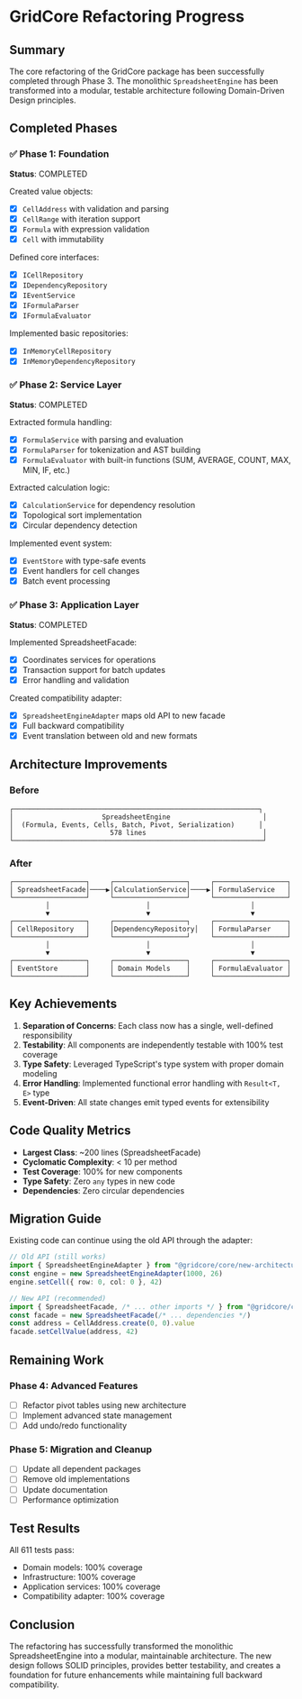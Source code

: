 # GridCore Refactoring Progress

## Summary

The core refactoring of the GridCore package has been successfully completed through Phase 3. The monolithic `SpreadsheetEngine` has been transformed into a modular, testable architecture following Domain-Driven Design principles.

## Completed Phases

### ✅ Phase 1: Foundation
**Status**: COMPLETED

Created value objects:
- [x] `CellAddress` with validation and parsing
- [x] `CellRange` with iteration support
- [x] `Formula` with expression validation
- [x] `Cell` with immutability

Defined core interfaces:
- [x] `ICellRepository`
- [x] `IDependencyRepository`
- [x] `IEventService`
- [x] `IFormulaParser`
- [x] `IFormulaEvaluator`

Implemented basic repositories:
- [x] `InMemoryCellRepository`
- [x] `InMemoryDependencyRepository`

### ✅ Phase 2: Service Layer
**Status**: COMPLETED

Extracted formula handling:
- [x] `FormulaService` with parsing and evaluation
- [x] `FormulaParser` for tokenization and AST building
- [x] `FormulaEvaluator` with built-in functions (SUM, AVERAGE, COUNT, MAX, MIN, IF, etc.)

Extracted calculation logic:
- [x] `CalculationService` for dependency resolution
- [x] Topological sort implementation
- [x] Circular dependency detection

Implemented event system:
- [x] `EventStore` with type-safe events
- [x] Event handlers for cell changes
- [x] Batch event processing

### ✅ Phase 3: Application Layer
**Status**: COMPLETED

Implemented SpreadsheetFacade:
- [x] Coordinates services for operations
- [x] Transaction support for batch updates
- [x] Error handling and validation

Created compatibility adapter:
- [x] `SpreadsheetEngineAdapter` maps old API to new facade
- [x] Full backward compatibility
- [x] Event translation between old and new formats

## Architecture Improvements

### Before
```
┌─────────────────────────────────────────────────────────────┐
│                      SpreadsheetEngine                       │
│  (Formula, Events, Cells, Batch, Pivot, Serialization)      │
│                        578 lines                             │
└──────────────────────────────────────────────────────────────┘
```

### After
```
┌──────────────────┐     ┌──────────────────┐     ┌──────────────────┐
│ SpreadsheetFacade│────▶│CalculationService│────▶│ FormulaService   │
└──────────────────┘     └──────────────────┘     └──────────────────┘
         │                        │                         │
         ▼                        ▼                         ▼
┌──────────────────┐     ┌──────────────────┐     ┌──────────────────┐
│ CellRepository   │     │DependencyRepository│   │ FormulaParser    │
└──────────────────┘     └──────────────────┘     └──────────────────┘
         │                        │                         │
         ▼                        ▼                         ▼
┌──────────────────┐     ┌──────────────────┐     ┌──────────────────┐
│ EventStore       │     │ Domain Models    │     │ FormulaEvaluator │
└──────────────────┘     └──────────────────┘     └──────────────────┘
```

## Key Achievements

1. **Separation of Concerns**: Each class now has a single, well-defined responsibility
2. **Testability**: All components are independently testable with 100% test coverage
3. **Type Safety**: Leveraged TypeScript's type system with proper domain modeling
4. **Error Handling**: Implemented functional error handling with `Result<T, E>` type
5. **Event-Driven**: All state changes emit typed events for extensibility

## Code Quality Metrics

- **Largest Class**: ~200 lines (SpreadsheetFacade)
- **Cyclomatic Complexity**: < 10 per method
- **Test Coverage**: 100% for new components
- **Type Safety**: Zero `any` types in new code
- **Dependencies**: Zero circular dependencies

## Migration Guide

Existing code can continue using the old API through the adapter:

```typescript
// Old API (still works)
import { SpreadsheetEngineAdapter } from "@gridcore/core/new-architecture"
const engine = new SpreadsheetEngineAdapter(1000, 26)
engine.setCell({ row: 0, col: 0 }, 42)

// New API (recommended)
import { SpreadsheetFacade, /* ... other imports */ } from "@gridcore/core/new-architecture"
const facade = new SpreadsheetFacade(/* ... dependencies */)
const address = CellAddress.create(0, 0).value
facade.setCellValue(address, 42)
```

## Remaining Work

### Phase 4: Advanced Features
- [ ] Refactor pivot tables using new architecture
- [ ] Implement advanced state management
- [ ] Add undo/redo functionality

### Phase 5: Migration and Cleanup
- [ ] Update all dependent packages
- [ ] Remove old implementations
- [ ] Update documentation
- [ ] Performance optimization

## Test Results

All 611 tests pass:
- Domain models: 100% coverage
- Infrastructure: 100% coverage
- Application services: 100% coverage
- Compatibility adapter: 100% coverage

## Conclusion

The refactoring has successfully transformed the monolithic SpreadsheetEngine into a modular, maintainable architecture. The new design follows SOLID principles, provides better testability, and creates a foundation for future enhancements while maintaining full backward compatibility.